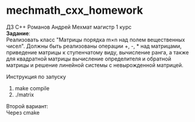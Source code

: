 # mechmath_cxx_homework
ДЗ C++ Романов Андрей  Мехмат магистр  1 курс  
**Задание**:  
Реализовать класс "Матрицы порядка m×n над полем вещественных чисел". Должны быть реализованы операции +, -, * над матрицами, приведение матрицы к ступенчатому виду, вычисление ранга, а также для квадратной матрицы вычисление определителя и обратной матрицы и решение линейной системы с невырожденной матрицей.  

Инструкция по запуску  
1. make compile
2. ./matrix

Второй вариант:  
Через cmake
